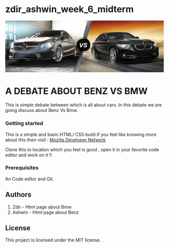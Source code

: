 # zdir_ashwin_week_6_midterm

![All About Benz and Bmw !!](images/benzvsbmw.jpg "A Debate")

# A DEBATE ABOUT BENZ VS BMW

This is simple debate between which is all about cars. In this debate we are going discuss about Benz Vs Bmw. 

### Getting started
This is a simple and basic HTML/ CSS build.If you feel like knowing more about this then visit : [Mozilla Developer Network](https://developer.mozilla.org/en-US/docs/Learn)

Clone this to location which you feel is good , open it in your favorite code editor and work on it !! 

### Prerequisites 
An Code editor and Git.

## Authors
1. Zdir - Html page about Bmw
2. Ashwin - Html page about Benz

## License
This project is licensed under the MIT license.
